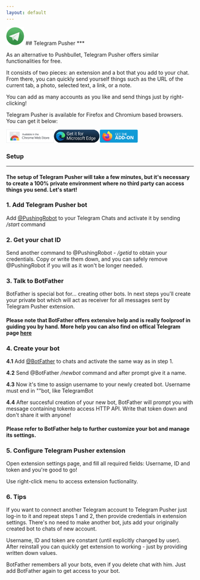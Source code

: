```yaml
---
layout: default
---
```

<img src="assets/images/icons/tp.webp" height="48">
## Telegram Pusher
***



As an alternative to Pushbullet, Telegram Pusher offers similar functionalities for free.

It consists of two pieces: an extension and a bot that you add to your chat. From there, you can quickly send yourself things such as the URL of the current tab, a photo, selected text, a link, or a note.

You can add as many accounts as you like and send things just by right-clicking!

Telegram Pusher is available for Firefox and Chromium based browsers. You can get it below:

<a href="https://chrome.google.com/webstore/detail/telegram-pusher/ebhigbmhamklhjnaleccblonlaimplin"><img class="badges" src="assets/images/badges/cr.png" height="36"/></a><a href="https://microsoftedge.microsoft.com/addons/detail/telegram-pusher/ajchnkkjjdjbdbadphbenmgiabnbjofb"><img class="badges" src="assets/images/badges/edge.png" height="36"/></a><a href="https://addons.mozilla.org/pl/firefox/addon/telegram-pusher/"><img class="badges" src="assets/images/badges/fox.png" height="36"/></a>

### Setup
***

#### The setup of Telegram Pusher will take a few minutes, but it's necessary to create a 100% private environment where no third party can access things you send. Let's start!

### 1. Add Telegram Pusher bot

Add <a class="paragraph-link" href="https://t.me/PushingRobot">@PushingRobot</a> to your Telegram Chats and activate it by sending */start* command

### 2. Get your chat ID

Send another command to @PushingRobot - */getid* to obtain your credentials. Copy or write them down, and you can safely remove @PushingRobot if you will as it won't be longer needed.

### 3. Talk to BotFather

BotFather is special bot for... creating other bots. In next steps you'll create your private bot which will act as receiver for all messages sent by Telegram Pusher extension.

#### Please note that BotFather offers extensive help and is really foolproof in guiding you by hand. More help you can also find on offical Telegram page <a href="https://core.telegram.org/bots#6-botfather">here</a>

### 4. Create your bot

**4.1** Add <a href="https://t.me/botfather">@BotFather</a> to chats and activate the same way as in step 1.

**4.2** Send @BotFather */newbot* command and after prompt give it a name.

**4.3** Now it's time to assign username to your newly created bot. Username must end in ""bot, like TelegramBot

**4.4** After succesful creation of your new bot, BotFather will prompt you with message containing tokento access HTTP API. Write that token down and don't share it with anyone!

#### Please refer to BotFather help to further customize your bot and manage its settings.

### 5. Configure Telegram Pusher extension
Open extension settings page, and fill all required fields: Username, ID and token and you're good to go!

Use right-click menu to access extension fuctionality.

### 6. Tips

If you want to connect another Telegram account to Telegram Pusher just log-in to it and repeat steps 1 and 2, then provide credentials in extension settings. There's no need to make another bot, juts add your originally created bot to chats of new account.

Username, ID and token are constant (until explicitly changed by user). After reinstall you can quickly get extension to working - just by providing written down values.

BotFather remembers all your bots, even if you delete chat with him. Just add BotFather again to get access to your bot.